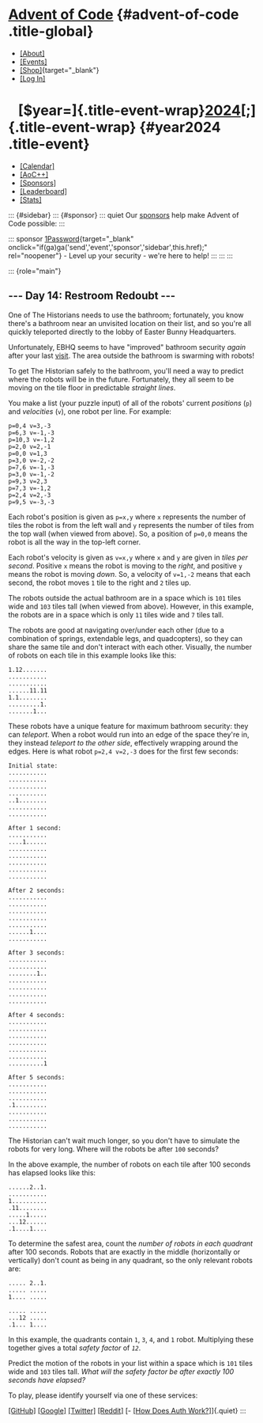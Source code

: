 <div>

<div>

# [Advent of Code](/) {#advent-of-code .title-global}

-   [\[About\]](/2024/about)
-   [\[Events\]](/2024/events)
-   [\[Shop\]](https://cottonbureau.com/people/advent-of-code){target="_blank"}
-   [\[Log In\]](/2024/auth/login)

</div>

<div>

#    [\$year=]{.title-event-wrap}[2024](/2024)[;]{.title-event-wrap} {#year2024 .title-event}

-   [\[Calendar\]](/2024)
-   [\[AoC++\]](/2024/support)
-   [\[Sponsors\]](/2024/sponsors)
-   [\[Leaderboard\]](/2024/leaderboard)
-   [\[Stats\]](/2024/stats)

</div>

</div>

::: {#sidebar}
::: {#sponsor}
::: quiet
Our [sponsors](/2024/sponsors) help make Advent of Code possible:
:::

::: sponsor
[1Password](/2024/sponsors/redirect?url=https%3A%2F%2F1password%2Ecom%2F){target="_blank"
onclick="if(ga)ga('send','event','sponsor','sidebar',this.href);"
rel="noopener"} - Level up your security - we\'re here to help!
:::
:::
:::

::: {role="main"}
## \-\-- Day 14: Restroom Redoubt \-\--

One of The Historians needs to use the bathroom; fortunately, you know
there\'s a bathroom near an unvisited location on their list, and so
you\'re all quickly teleported directly to the lobby of Easter Bunny
Headquarters.

Unfortunately, EBHQ seems to have \"improved\" bathroom security *again*
after your last [visit](/2016/day/2). The area outside the bathroom is
swarming with robots!

To get The Historian safely to the bathroom, you\'ll need a way to
predict where the robots will be in the future. Fortunately, they all
seem to be moving on the tile floor in predictable *straight lines*.

You make a list (your puzzle input) of all of the robots\' current
*positions* (`p`) and *velocities* (`v`), one robot per line. For
example:

    p=0,4 v=3,-3
    p=6,3 v=-1,-3
    p=10,3 v=-1,2
    p=2,0 v=2,-1
    p=0,0 v=1,3
    p=3,0 v=-2,-2
    p=7,6 v=-1,-3
    p=3,0 v=-1,-2
    p=9,3 v=2,3
    p=7,3 v=-1,2
    p=2,4 v=2,-3
    p=9,5 v=-3,-3

Each robot\'s position is given as `p=x,y` where `x` represents the
number of tiles the robot is from the left wall and `y` represents the
number of tiles from the top wall (when viewed from above). So, a
position of `p=0,0` means the robot is all the way in the top-left
corner.

Each robot\'s velocity is given as `v=x,y` where `x` and `y` are given
in *tiles per second*. Positive `x` means the robot is moving to the
*right*, and positive `y` means the robot is moving *down*. So, a
velocity of `v=1,-2` means that each second, the robot moves `1` tile to
the right and `2` tiles up.

The robots outside the actual bathroom are in a space which is `101`
tiles wide and `103` tiles tall (when viewed from above). However, in
this example, the robots are in a space which is only `11` tiles wide
and `7` tiles tall.

The robots are good at navigating over/under each other (due to a
combination of springs, extendable legs, and quadcopters), so they can
share the same tile and don\'t interact with each other. Visually, the
number of robots on each tile in this example looks like this:

    1.12.......
    ...........
    ...........
    ......11.11
    1.1........
    .........1.
    .......1...

These robots have a unique feature for maximum bathroom security: they
can *teleport*. When a robot would run into an edge of the space
they\'re in, they instead *teleport to the other side*, effectively
wrapping around the edges. Here is what robot `p=2,4 v=2,-3` does for
the first few seconds:

    Initial state:
    ...........
    ...........
    ...........
    ...........
    ..1........
    ...........
    ...........

    After 1 second:
    ...........
    ....1......
    ...........
    ...........
    ...........
    ...........
    ...........

    After 2 seconds:
    ...........
    ...........
    ...........
    ...........
    ...........
    ......1....
    ...........

    After 3 seconds:
    ...........
    ...........
    ........1..
    ...........
    ...........
    ...........
    ...........

    After 4 seconds:
    ...........
    ...........
    ...........
    ...........
    ...........
    ...........
    ..........1

    After 5 seconds:
    ...........
    ...........
    ...........
    .1.........
    ...........
    ...........
    ...........

The Historian can\'t wait much longer, so you don\'t have to simulate
the robots for very long. Where will the robots be after `100` seconds?

In the above example, the number of robots on each tile after 100
seconds has elapsed looks like this:

    ......2..1.
    ...........
    1..........
    .11........
    .....1.....
    ...12......
    .1....1....

To determine the safest area, count the *number of robots in each
quadrant* after 100 seconds. Robots that are exactly in the middle
(horizontally or vertically) don\'t count as being in any quadrant, so
the only relevant robots are:

    ..... 2..1.
    ..... .....
    1.... .....
               
    ..... .....
    ...12 .....
    .1... 1....

In this example, the quadrants contain `1`, `3`, `4`, and `1` robot.
Multiplying these together gives a total *safety factor* of *`12`*.

Predict the motion of the robots in your list within a space which is
`101` tiles wide and `103` tiles tall. *What will the safety factor be
after exactly 100 seconds have elapsed?*

To play, please identify yourself via one of these services:

[\[GitHub\]](/auth/github) [\[Google\]](/auth/google)
[\[Twitter\]](/auth/twitter) [\[Reddit\]](/auth/reddit) [- [\[How Does
Auth Work?\]](/about#faq_auth)]{.quiet}
:::

